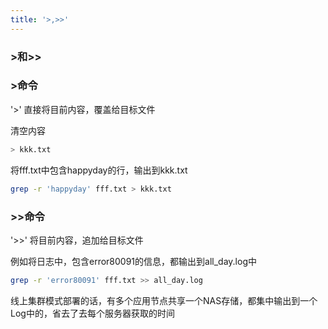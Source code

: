 ```yaml
---
title: '>,>>'
---
```

### >和>>
### >命令
'>' 直接将目前内容，覆盖给目标文件

清空内容
``` bash
> kkk.txt
```
将fff.txt中包含happyday的行，输出到kkk.txt
``` bash
grep -r 'happyday' fff.txt > kkk.txt
```

### >>命令
'>>' 将目前内容，追加给目标文件

例如将日志中，包含error80091的信息，都输出到all_day.log中


``` bash
grep -r 'error80091' fff.txt >> all_day.log
```
线上集群模式部署的话，有多个应用节点共享一个NAS存储，都集中输出到一个Log中的，省去了去每个服务器获取的时间